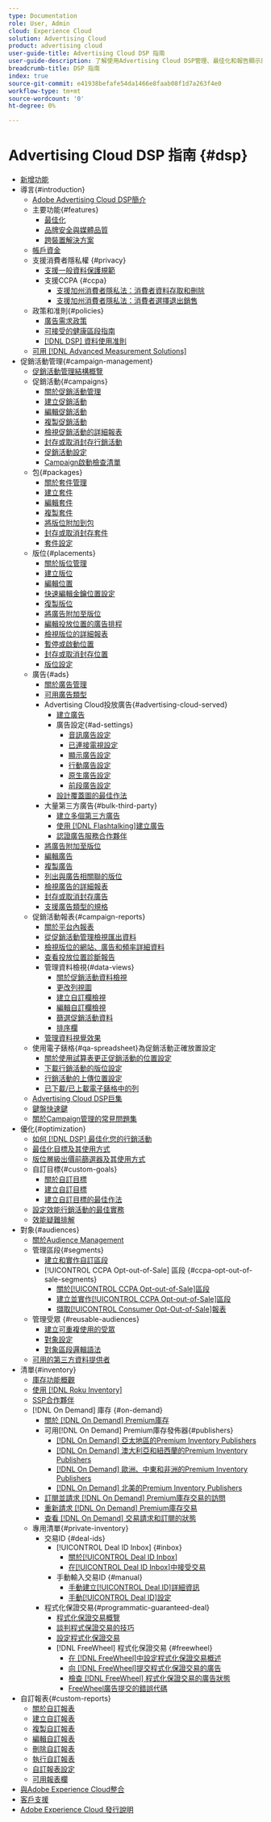 ```yaml
---
type: Documentation
role: User, Admin
cloud: Experience Cloud
solution: Advertising Cloud
product: advertising cloud
user-guide-title: Advertising Cloud DSP 指南
user-guide-description: 了解使用Advertising Cloud DSP管理、最佳化和報告顯示廣告策略所需的主要功能、工作、設定和其他資源。
breadcrumb-title: DSP 指南
index: true
source-git-commit: e41938befafe54da1466e8faab08f1d7a263f4e0
workflow-type: tm+mt
source-wordcount: '0'
ht-degree: 0%

---
```



# Advertising Cloud DSP 指南 {#dsp}

+ [新增功能](/help/dsp/home.md)
+ 導言{#introduction}
   + [Adobe Advertising Cloud DSP簡介](/help/dsp/introduction/dsp-about.md)
   + 主要功能{#features}
      + [最佳化](/help/dsp/introduction/features/optimization.md)
      + [品牌安全與媒體品質](/help/dsp/introduction/features/brand-safety-media-quality.md)
      + [跨裝置解決方案](/help/dsp/introduction/features/cross-device-solutions.md)
   + [帳戶資金](/help/dsp/introduction/billing/account-funding.md)
   + 支援消費者隱私權 {#privacy}
      + [支援一般資料保護規範](https://experienceleague.adobe.com/docs/advertising-cloud/privacy/ad-cloud-gdpr.html)
      + 支援CCPA {#ccpa}
         + [支援加州消費者隱私法：消費者資料存取和刪除](https://experienceleague.adobe.com/docs/advertising-cloud/privacy/ccpa/ad-cloud-ccpa-access-delete.html)
         + [支援加州消費者隱私法：消費者選擇退出銷售](https://experienceleague.adobe.com/docs/advertising-cloud/privacy/ccpa/ad-cloud-ccpa-opt-out-of-sale.html)
   + 政策和准則{#policies}
      + [廣告需求政策](https://experienceleague.adobe.com/docs/advertising-cloud/policies/ad-requirements-policy.html)
      + [可接受的健康區段指南](https://experienceleague.adobe.com/docs/advertising-cloud/policies/health-segment-guidelines.html)
      + [[!DNL DSP] 資料使用准則](https://experienceleague.adobe.com/docs/advertising-cloud/policies/data-usage-guidelines.html)
   + [可用 [!DNL Advanced Measurement Solutions]](/help/dsp/introduction/advanced-measurement-services.md)
+ 促銷活動管理{#campaign-management}
   + [促銷活動管理結構概覽](/help/dsp/campaign-management/campaign-management-overview.md)
   + 促銷活動{#campaigns}
      + [關於促銷活動管理](/help/dsp/campaign-management/campaigns/campaign-about.md)
      + [建立促銷活動](/help/dsp/campaign-management/campaigns/campaign-create.md)
      + [編輯促銷活動](/help/dsp/campaign-management/campaigns/campaign-edit.md)
      + [複製促銷活動](/help/dsp/campaign-management/campaigns/campaign-duplicate.md)
      + [檢視促銷活動的詳細報表](/help/dsp/campaign-management/campaigns/campaign-view-report.md)
      + [封存或取消封存行銷活動](/help/dsp/campaign-management/campaigns/campaign-archive-unarchive.md)
      + [促銷活動設定](/help/dsp/campaign-management/campaigns/campaign-settings.md)
      + [Campaign啟動檢查清單](/help/dsp/campaign-management/campaign-launch-checklist.md)
   + 包{#packages}
      + [關於套件管理](/help/dsp/campaign-management/packages/package-about.md)
      + [建立套件](/help/dsp/campaign-management/packages/package-create.md)
      + [編輯套件](/help/dsp/campaign-management/packages/package-edit.md)
      + [複製套件](/help/dsp/campaign-management/packages/package-duplicate.md)
      + [將版位附加到包](/help/dsp/campaign-management/packages/package-attach-placement.md)
      + [封存或取消封存套件](/help/dsp/campaign-management/packages/package-archive-unarchive.md)
      + [套件設定](/help/dsp/campaign-management/packages/package-settings.md)
   + 版位{#placements}
      + [關於版位管理](/help/dsp/campaign-management/placements/placement-about.md)
      + [建立版位](/help/dsp/campaign-management/placements/placement-create.md)
      + [編輯位置](/help/dsp/campaign-management/placements/placement-edit.md)
      + [快速編輯金鑰位置設定](/help/dsp/campaign-management/placements/placement-quick-edit.md)
      + [復製版位](/help/dsp/campaign-management/placements/placement-duplicate.md)
      + [將廣告附加至版位](/help/dsp/campaign-management/ads/ad-attach-to-placement.md)
      + [編輯投放位置的廣告排程](/help/dsp/campaign-management/placements/placement-edit-ad-schedule.md)
      + [檢視版位的詳細報表](/help/dsp/campaign-management/placements/placement-view-report.md)
      + [暫停或啟動位置](/help/dsp/campaign-management/placements/placement-pause-activate.md)
      + [封存或取消封存位置](/help/dsp/campaign-management/placements/placement-archive-unarchive.md)
      + [版位設定](/help/dsp/campaign-management/placements/placement-settings.md)
   + 廣告{#ads}
      + [關於廣告管理](/help/dsp/campaign-management/ads/ad-about.md)
      + [可用廣告類型](/help/dsp/campaign-management/ads/ad-types.md)
      + Advertising Cloud投放廣告{#advertising-cloud-served}
         + [建立廣告](/help/dsp/campaign-management/ads/ad-create.md)
         + 廣告設定{#ad-settings}
            + [音訊廣告設定](/help/dsp/campaign-management/ads/ad-settings-audio.md)
            + [已連接電視設定](/help/dsp/campaign-management/ads/ad-settings-connected-tv.md)
            + [顯示廣告設定](/help/dsp/campaign-management/ads/ad-settings-display.md)
            + [行動廣告設定](/help/dsp/campaign-management/ads/ad-settings-mobile.md)
            + [原生廣告設定](/help/dsp/campaign-management/ads/ad-settings-native.md)
            + [前段廣告設定](/help/dsp/campaign-management/ads/ad-settings-pre-roll.md)
         + [設計覆蓋圖的最佳作法](/help/dsp/campaign-management/ads/ad-best-practices-overlays.md)
      + 大量第三方廣告{#bulk-third-party}
         + [建立多個第三方廣告](/help/dsp/campaign-management/ads/ad-create-third-party.md)
         + [使用 [!DNL Flashtalking]建立廣告](/help/dsp/campaign-management/ads/ad-create-flashtalking.md)
         + [認證廣告服務合作夥伴](/help/dsp/campaign-management/ads/certified-ad-servers.md)
      + [將廣告附加至版位](https://experienceleague.adobe.com/docs/advertising-cloud/dsp/campaign-management/placements/ad-attach-to-placement.html)<!-- Dupe link to this file (in Placements chapter), so need to use an absolute link in one of the listings -->
      + [編輯廣告](/help/dsp/campaign-management/ads/ad-edit.md)
      + [複製廣告](/help/dsp/campaign-management/ads/ad-duplicate.md)
      + [列出與廣告相關聯的版位](/help/dsp/campaign-management/ads/ad-list-placements.md)
      + [檢視廣告的詳細報表](/help/dsp/campaign-management/ads/ad-view-report.md)
      + [封存或取消封存廣告](/help/dsp/campaign-management/ads/ad-archive-unarchive.md)
      + [支援廣告類型的規格](/help/dsp/assets/ad-specs.pdf)
   + 促銷活動報表{#campaign-reports}
      + [關於平台內報表](/help/dsp/campaign-management/reports/campaign-reports-about.md)
      + [從促銷活動管理檢視匯出資料](/help/dsp/campaign-management/reports/campaign-export-data.md)
      + [檢視版位的網站、廣告和頻率詳細資料](/help/dsp/campaign-management/reports/placement-details-view.md)
      + [查看投放位置診斷報告](/help/dsp/campaign-management/reports/placement-diagnostics.md)
      + 管理資料檢視{#data-views}
         + [關於促銷活動資料檢視](/help/dsp/campaign-management/reports/campaign-data-views-about.md)
         + [更改列視圖](/help/dsp/campaign-management/reports/column-view-change.md)
         + [建立自訂欄檢視](/help/dsp/campaign-management/reports/column-view-create.md)
         + [編輯自訂欄檢視](/help/dsp/campaign-management/reports/column-view-edit.md)
         + [篩選促銷活動資料](/help/dsp/campaign-management/reports/campaign-data-filter.md)
         + [排序欄](/help/dsp/campaign-management/reports/campaign-data-sort.md)
      + [管理資料視覺效果](/help/dsp/campaign-management/reports/campaign-data-visualization-manage.md)
   + 使用電子錶格{#qa-spreadsheet}為促銷活動正確放置設定
      + [關於使用試算表更正促銷活動的位置設定](/help/dsp/campaign-management/qa/qa-about.md)
      + [下載行銷活動的版位設定](/help/dsp/campaign-management/qa/qa-sheet-download.md)
      + [行銷活動的上傳位置設定](/help/dsp/campaign-management/qa/qa-sheet-upload.md)
      + [已下載/已上載電子錶格中的列](/help/dsp/campaign-management/qa/qa-sheet-columns.md)
   + [Advertising Cloud DSP巨集](/help/dsp/campaign-management/macros.md)
   + [鍵盤快速鍵](/help/dsp/campaign-management/reports/keyboard-shortcuts.md)
   + [關於Campaign管理的常見問題集](/help/dsp/campaign-management/campaign-management-faq.md)
+ 優化{#optimization}
   + [如何 [!DNL DSP] 最佳化您的行銷活動](/help/dsp/optimization/optimization-how-dsp-optimizes-campaigns.md)
   + [最佳化目標及其使用方式](/help/dsp/optimization/optimization-goals.md)
   + [版位層級出價前篩選器及其使用方式](/help/dsp/optimization/optimization-pre-bid-filters.md)
   + 自訂目標{#custom-goals}
      + [關於自訂目標](/help/dsp/optimization/custom-goal-about.md)
      + [建立自訂目標](/help/dsp/optimization/custom-goal-create.md)
      + [建立自訂目標的最佳作法](/help/dsp/optimization/custom-goal-best-practices.md)
   + [設定效能行銷活動的最佳實務](/help/dsp/optimization/campaign-best-practices-performance.md)
   + [效能疑難排解](/help/dsp/optimization/troubleshooting-performance.md)
+ 對象{#audiences}
   + [關於Audience Management](/help/dsp/audiences/audience-about.md)
   + 管理區段{#segments}
      + [建立和實作自訂區段](/help/dsp/audiences/custom-segment-create.md)
      + [!UICONTROL CCPA Opt-out-of-Sale] 區段  {#ccpa-opt-out-of-sale-segments}
         + [關於[!UICONTROL CCPA Opt-out-of-Sale]區段](/help/dsp/audiences/ccpa-opt-out-about.md)
         + [建立並實作[!UICONTROL CCPA Opt-out-of-Sale]區段](/help/dsp/audiences/ccpa-opt-out-segment-create.md)
         + [擷取[!UICONTROL Consumer Opt-Out-of-Sale]報表](/help/dsp/audiences/ccpa-opt-out-segment-report-retrieve.md)
   + 管理受眾 {#reusable-audiences}
      + [建立可重複使用的受眾](/help/dsp/audiences/reusable-audience-create.md)
      + [對象設定](/help/dsp/audiences/audience-settings.md)
      + [對象區段邏輯語法](/help/dsp/audiences/audience-segment-logic-syntax.md)
   + [可用的第三方資料提供者](/help/dsp/audiences/third-party-data-providers.md)
+ 清單{#inventory}
   + [庫存功能概觀](/help/dsp/inventory/inventory-overview.md)
   + [使用 [!DNL Roku Inventory]](/help/dsp/inventory/roku-inventory.md)
   + [SSP合作夥伴](/help/dsp/inventory/ssp-partners.md)
   + [!DNL On Demand] 庫存  {#on-demand}
      + [關於 [!DNL On Demand] Premium庫存](/help/dsp/inventory/on-demand-inventory-about.md)
      + 可用[!DNL On Demand] Premium庫存發佈器{#publishers}
         + [[!DNL On Demand] 亞太地區的Premium Inventory Publishers](/help/dsp/inventory/on-demand-inventory-publishers-apac.md)
         + [[!DNL On Demand] 澳大利亞和紐西蘭的Premium Inventory Publishers](/help/dsp/inventory/on-demand-inventory-publishers-anz.md)
         + [[!DNL On Demand] 歐洲、中東和非洲的Premium Inventory Publishers](/help/dsp/inventory/on-demand-inventory-publishers-emea.md)
         + [[!DNL On Demand] 北美的Premium Inventory Publishers](/help/dsp/inventory/on-demand-inventory-publishers-na.md)
      + [訂閱並請求 [!DNL On Demand] Premium庫存交易的訪問](/help/dsp/inventory/on-demand-inventory-subscribe.md)
      + [重新請求 [!DNL On Demand] Premium庫存交易](/help/dsp/inventory/on-demand-inventory-rerequest.md)
      + [查看 [!DNL On Demand] 交易請求和訂閱的狀態](/help/dsp/inventory/on-demand-inventory-view-status.md)
   + 專用清單{#private-inventory}
      + 交易ID {#deal-ids}
         + [!UICONTROL Deal ID Inbox] {#inbox}
            + [關於[!UICONTROL Deal ID Inbox]](/help/dsp/inventory/deal-id-inbox-about.md)
            + [在[!UICONTROL Deal ID Inbox]中接受交易](/help/dsp/inventory/deal-id-inbox-accept.md)
         + 手動輸入交易ID {#manual}
            + [手動建立[!UICONTROL Deal ID]詳細資訊](/help/dsp/inventory/deal-id-create.md)
            + [手動[!UICONTROL Deal ID]設定](/help/dsp/inventory/deal-id-settings.md)
      + 程式化保證交易{#programmatic-guaranteed-deal}
         + [程式化保證交易概覽](/help/dsp/inventory/programmatic-guaranteed-about.md)
         + [談判程式保證交易的技巧](/help/dsp/inventory/programmatic-guaranteed-tips.md)
         + [設定程式化保證交易](/help/dsp/inventory/programmatic-guaranteed-set-up.md)
         + [!DNL FreeWheel] 程式化保證交易  {#freewheel}
            + [在 [!DNL FreeWheel]中設定程式化保證交易概述](/help/dsp/inventory/freewheel-overview.md)
            + [向 [!DNL FreeWheel]提交程式化保證交易的廣告](/help/dsp/inventory/freewheel-submit.md)
            + [檢查 [!DNL FreeWheel] 程式化保證交易的廣告狀態](/help/dsp/inventory/freewheel-check-status.md)
            + [FreeWheel廣告提交的錯誤代碼](/help/dsp/inventory/freewheel-error-codes.md)
+ 自訂報表{#custom-reports}
   + [關於自訂報表](/help/dsp/reports/report-about.md)
   + [建立自訂報表](/help/dsp/reports/report-create.md)
   + [複製自訂報表](/help/dsp/reports/report-copy.md)
   + [編輯自訂報表](/help/dsp/reports/report-edit.md)
   + [刪除自訂報表](/help/dsp/reports/report-delete.md)
   + [執行自訂報表](/help/dsp/reports/report-run-now.md)
   + [自訂報表設定](/help/dsp/reports/report-settings.md)
   + [可用報表欄](/help/dsp/reports/report-columns.md)
+ [與Adobe Experience Cloud整合](https://experienceleague.adobe.com/docs/advertising-cloud/integrations/home.html)<!-- Dupe link to this file, so need to use an absolute link in one of the listings -->
+ [客戶支援](https://helpx.adobe.com/tw/contact/enterprise-support.ec.html)
+ [Adobe Experience Cloud 發行說明](https://experienceleague.adobe.com/docs/release-notes/experience-cloud/current.html)
